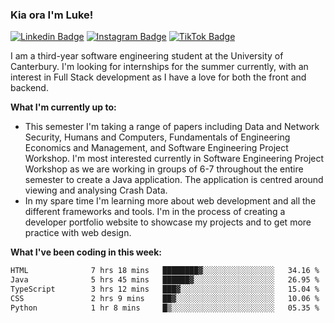 ### Kia ora I'm Luke!

[![Linkedin Badge](https://img.shields.io/badge/-LinkedIn-0e76a8?style=flat-square&logo=Linkedin&logoColor=white)](https://www.linkedin.com/in/luke-stynes/)
[![Instagram Badge](https://img.shields.io/badge/-Instagram-e4405f?style=flat-square&logo=Instagram&logoColor=white)](https://www.instagram.com/luke.stynes/)
[![TikTok Badge](https://img.shields.io/badge/TikTok-Follow-blue)](https://www.tiktok.com/@luke_stynes)

I am a third-year software engineering student at the University of Canterbury. I'm looking for internships for the summer currently, with an interest in Full Stack development as I have a love for both the front and backend.

**What I'm currently up to:**
- This semester I'm taking a range of papers including Data and Network Security, Humans and Computers, Fundamentals of Engineering Economics and Management, and Software Engineering Project Workshop. I'm most interested currently in Software Engineering Project Workshop as we are working in groups of 6-7 throughout the entire semester to create a Java application. The application is centred around viewing and analysing Crash Data.
- In my spare time I'm learning more about web development and all the different frameworks and tools. I'm in the process of creating a developer portfolio website to showcase my projects and to get more practice with web design.


**What I've been coding in this week:**
<!--START_SECTION:waka-->

```txt
HTML              7 hrs 18 mins   ████████▓░░░░░░░░░░░░░░░░   34.16 %
Java              5 hrs 45 mins   ██████▓░░░░░░░░░░░░░░░░░░   26.95 %
TypeScript        3 hrs 12 mins   ███▓░░░░░░░░░░░░░░░░░░░░░   15.04 %
CSS               2 hrs 9 mins    ██▓░░░░░░░░░░░░░░░░░░░░░░   10.06 %
Python            1 hr 8 mins     █▒░░░░░░░░░░░░░░░░░░░░░░░   05.35 %
```

<!--END_SECTION:waka-->
